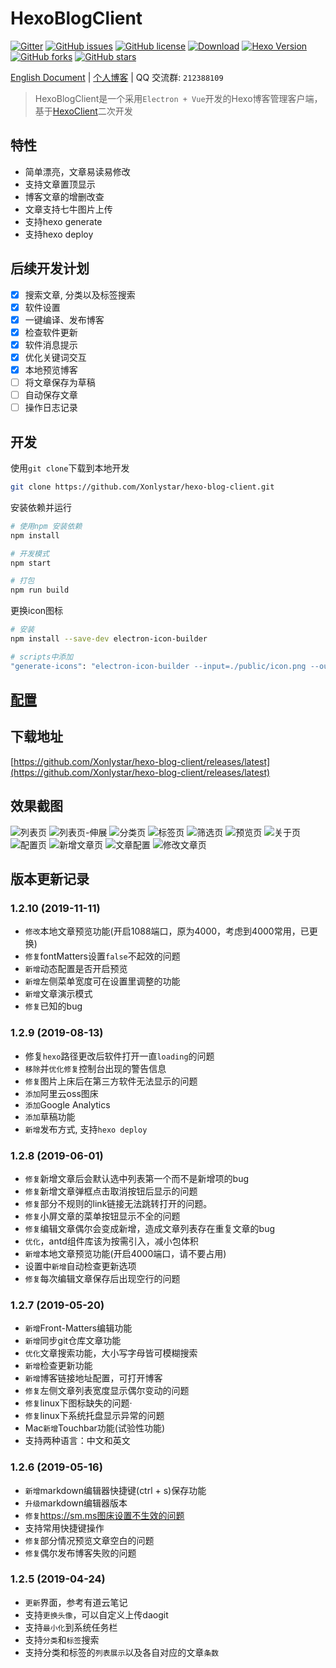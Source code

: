 # HexoBlogClient


[![Gitter](https://img.shields.io/gitter/room/Xonlystar/hexo-blog-client.svg)](https://gitter.im/hexo-blog-client/Lobby?utm_source=badge) 
[![GitHub issues](https://img.shields.io/github/issues/Xonlystar/hexo-blog-client.svg)](https://github.com/Xonlystar/hexo-blog-client/issues) 
[![GitHub license](https://img.shields.io/github/license/Xonlystar/hexo-blog-client.svg)](https://github.com/Xonlystar/hexo-blog-client/blob/master/LICENSE) 
[![Download](https://img.shields.io/badge/downloads-master-green.svg)](https://codeload.github.com/Xonlystar/hexo-blog-client/zip/master) [![Hexo Version](https://img.shields.io/badge/hexo-%3E%3D%203.0-blue.svg)](http://hexo.io) 
[![GitHub forks](https://img.shields.io/github/forks/Xonlystar/hexo-blog-client.svg)](https://github.com/Xonlystar/hexo-blog-client/network) 
[![GitHub stars](https://img.shields.io/github/stars/Xonlystar/hexo-blog-client.svg)](https://github.com/Xonlystar/hexo-blog-client/stargazers)

 [English Document](./README_EN.md) | [个人博客](https://blog.onlystar.site) | QQ 交流群: `212388109`
> HexoBlogClient是一个采用`Electron + Vue`开发的Hexo博客管理客户端，基于[HexoClient](https://github.com/gaoyoubo/hexo-client.git)二次开发

## 特性
  - 简单漂亮，文章易读易修改
  - 支持文章置顶显示
  - 博客文章的增删改查
  - 文章支持七牛图片上传
  - 支持hexo generate
  - 支持hexo deploy

## 后续开发计划
- [x] 搜索文章, 分类以及标签搜索
- [x] 软件设置
- [x] 一键编译、发布博客
- [x] 检查软件更新
- [x] 软件消息提示
- [x] 优化关键词交互
- [x] 本地预览博客
- [ ] 将文章保存为草稿
- [ ] 自动保存文章
- [ ] 操作日志记录

## 开发
使用`git clone`下载到本地开发
```bash
git clone https://github.com/Xonlystar/hexo-blog-client.git
```
安装依赖并运行
```bash
# 使用npm 安装依赖
npm install

# 开发模式
npm start

# 打包
npm run build
```

更换icon图标
```bash
# 安装
npm install --save-dev electron-icon-builder

# scripts中添加
"generate-icons": "electron-icon-builder --input=./public/icon.png --output=build --flatten"
```
## [配置](https://blog.onlystar.site/2018/10/21/hexoblogclient-shi-yong-zhi-nan/)

## 下载地址
[https://github.com/Xonlystar/hexo-blog-client/releases/latest](https://github.com/Xonlystar/hexo-blog-client/releases/latest)

## 效果截图

![列表页](https://user-images.githubusercontent.com/19361551/57982641-93749280-7a7a-11e9-9dd8-485943d71f78.png)
![列表页-伸展](https://user-images.githubusercontent.com/19361551/57982663-054cdc00-7a7b-11e9-8251-48c94fddc6be.png)
![分类页](https://user-images.githubusercontent.com/19361551/57982655-f5cd9300-7a7a-11e9-9566-5da49f1b3d77.png)
![标签页](https://user-images.githubusercontent.com/19361551/57982661-01b95500-7a7b-11e9-8b63-f4726d9a30d1.png)
![筛选页](https://user-images.githubusercontent.com/19361551/57982697-712f4480-7a7b-11e9-88c5-268f22bfccd2.png)
![预览页](https://user-images.githubusercontent.com/19361551/58368118-12eedf80-7f1b-11e9-98c4-8dbf87d7fcfe.png)
![关于页](https://user-images.githubusercontent.com/19361551/57982878-9fae1f00-7a7d-11e9-9061-0d0a05b11844.png)
![配置页](https://user-images.githubusercontent.com/19361551/57982906-11866880-7a7e-11e9-9537-f0a42d4a0ab4.png)
![新增文章页](https://user-images.githubusercontent.com/19361551/57982917-1f3bee00-7a7e-11e9-8107-a8022116f0a0.png)
![文章配置](https://user-images.githubusercontent.com/19361551/57982991-362f1000-7a7f-11e9-9800-eb49309584a4.png)
![修改文章页](https://user-images.githubusercontent.com/19361551/57982954-c3259980-7a7e-11e9-9689-729b3f519a44.png)

## 版本更新记录
### 1.2.10 (2019-11-11)
- `修改`本地文章预览功能(开启1088端口，原为4000，考虑到4000常用，已更换)
- `修复`fontMatters设置`false`不起效的问题
- `新增`动态配置是否开启预览
- `新增`左侧菜单宽度可在设置里调整的功能
- `新增`文章演示模式
- `修复`已知的bug


### 1.2.9 (2019-08-13)
- 修复`hexo`路径更改后软件打开一直`loading`的问题
- `移除`并`优化修复`控制台出现的警告信息
- `修复`图片上床后在第三方软件无法显示的问题
- `添加`阿里云oss图床
- `添加`Google Analytics
- `添加`草稿功能
- `新增`发布方式, 支持`hexo deploy`

### 1.2.8 (2019-06-01)
- `修复`新增文章后会默认选中列表第一个而不是新增项的bug
- `修复`新增文章弹框点击取消按钮后显示的问题
- `修复`部分不规则的link链接无法跳转打开的问题。
- `修复`小屏文章的菜单按钮显示不全的问题
- `修复`编辑文章偶尔会变成新增，造成文章列表存在重复文章的bug
- `优化`，antd组件库该为按需引入，减小包体积
- `新增`本地文章预览功能(开启4000端口，请不要占用)
-  设置中`新增`自动检查更新选项
- `修复`每次编辑文章保存后出现空行的问题

### 1.2.7 (2019-05-20)
- `新增`Front-Matters编辑功能
- `新增`同步git仓库文章功能
- `优化`文章搜索功能，大小写字母皆可模糊搜索
- `新增`检查更新功能
- `新增`博客链接地址配置，可打开博客
- `修复`左侧文章列表宽度显示偶尔变动的问题
- `修复`linux下图标缺失的问题·
- `修复`linux下系统托盘显示异常的问题
-  Mac`新增`Touchbar功能(试验性功能)
- 支持两种语言：中文和英文

### 1.2.6 (2019-05-16)
- `新增`markdown编辑器快捷键(ctrl + s)保存功能
- `升级`markdown编辑器版本
- `修复`https://sm.ms图床设置不生效的问题
-  支持常用快捷键操作
- `修复`部分情况预览文章空白的问题
- `修复`偶尔发布博客失败的问题

### 1.2.5 (2019-04-24)
- `更新`界面，参考有道云笔记
- 支持`更换头像`，可以自定义上传daogit
- 支持`最小化`到系统任务栏
- 支持`分类`和`标签`搜索
- 支持分类和标签的`列表展示`以及各自对应的文章`条数`
